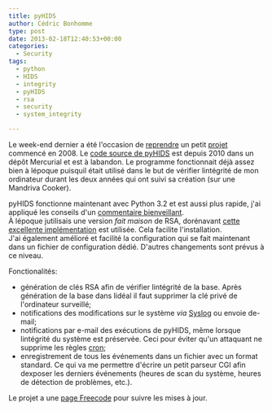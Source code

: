 ```yaml
---
title: pyHIDS
author: Cédric Bonhomme
type: post
date: 2013-02-18T12:40:53+00:00
categories:
  - Security
tags:
  - python
  - HIDS
  - integrity
  - pyHIDS
  - rsa
  - security
  - system_integrity

---
```

Le week-end dernier a été l'occasion de [reprendre][1] un petit [projet][2] commencé en 2008. Le [code source de pyHIDS][3] est depuis 2010 dans un dépôt Mercurial et est à labandon. Le programme fonctionnait déjà assez bien à lépoque puisquil était utilisé dans le but de vérifier lintégrité de mon ordinateur durant les deux années qui ont suivi sa création (sur une Mandriva Cooker).

pyHIDS fonctionne maintenant avec Python 3.2 et est aussi plus rapide, j'ai appliqué les conseils d'un [commentaire bienveillant][4].  
À lépoque jutilisais une version _fait maison_ de RSA, dorénavant [cette excellente implémentation][5] est utilisée. Cela facilite l'installation.  
J'ai également amélioré et facilité la configuration qui se fait maintenant dans un fichier de configuration dédié. D'autres changements sont prévus à ce niveau.

Fonctionalités:

  * génération de clés RSA afin de vérifier lintégrité de la base. Après génération de la base dans lidéal il faut supprimer la clé privé de l'ordinateur surveillé;
  * notifications des modifications sur le système _via_ [Syslog][6] ou envoie de-mail;
  * notifications par e-mail des exécutions de pyHIDS, même lorsque lintégrité du système est préservée. Ceci pour éviter qu'un attaquant ne supprime les règles [cron][7];
  * enregistrement de tous les événements dans un fichier avec un format standard. Ce qui va me permettre d'écrire un petit parseur CGI afin dexposer les derniers événements (heures de scan du système, heures de détection de problèmes, etc.).

Le projet a une [page Freecode][8] pour suivre les mises à jour.

 [1]: http://www.ohloh.net/p/pyHIDS/commits/summary
 [2]: http://thesecurityteam.wikidot.com/hids
 [3]: https://bitbucket.org/cedricbonhomme/pyhids/
 [4]: https://profiles.google.com/106973022319954455496/buzz/a1oiFdksfUu
 [5]: http://pypi.python.org/pypi/rsa
 [6]: http://fr.wikipedia.org/wiki/Syslog
 [7]: http://fr.wikipedia.org/wiki/Crontab
 [8]: http://freecode.com/projects/pyhids